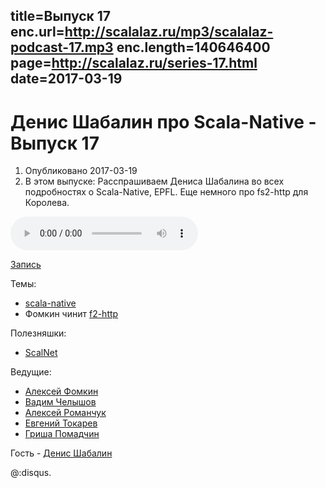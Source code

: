 title=Выпуск 17
enc.url=http://scalalaz.ru/mp3/scalalaz-podcast-17.mp3
enc.length=140646400
page=http://scalalaz.ru/series-17.html
date=2017-03-19
----
# Денис Шабалин про Scala-Native - Выпуск 17
1. Опубликовано 2017-03-19
2. В этом выпуске: Расспрашиваем Дениса Шабалина во всех подробностях о Scala-Native, EPFL. Еще немного про fs2-http для Королева.

<audio controls="" class="audio-panel">
    <source src="http://scalalaz.ru/mp3/scalalaz-podcast-17.mp3" type="audio/mpeg">
</audio>

[Запись](http://scalalaz.ru/mp3/scalalaz-podcast-17.mp3)

Темы:

- [scala-native](http://www.scala-native.org/en/latest/)
- Фомкин чинит [f2-http](https://github.com/Spinoco/fs2-http)

Полезняшки:

- [ScalNet](https://github.com/deeplearning4j/ScalNet)

Ведущие:

- [Алексей Фомкин](http://github.com/fomkin)
- [Вадим Челышов](http://github.com/dos65)
- [Алексей Романчук](http://github.com/13h3r)
- [Евгений Токарев](http://github.com/strobe)
- [Гриша Помадчин](https://github.com/pomadchin)

Гость - [Денис Шабалин](https://github.com/densh)

@:disqus.
